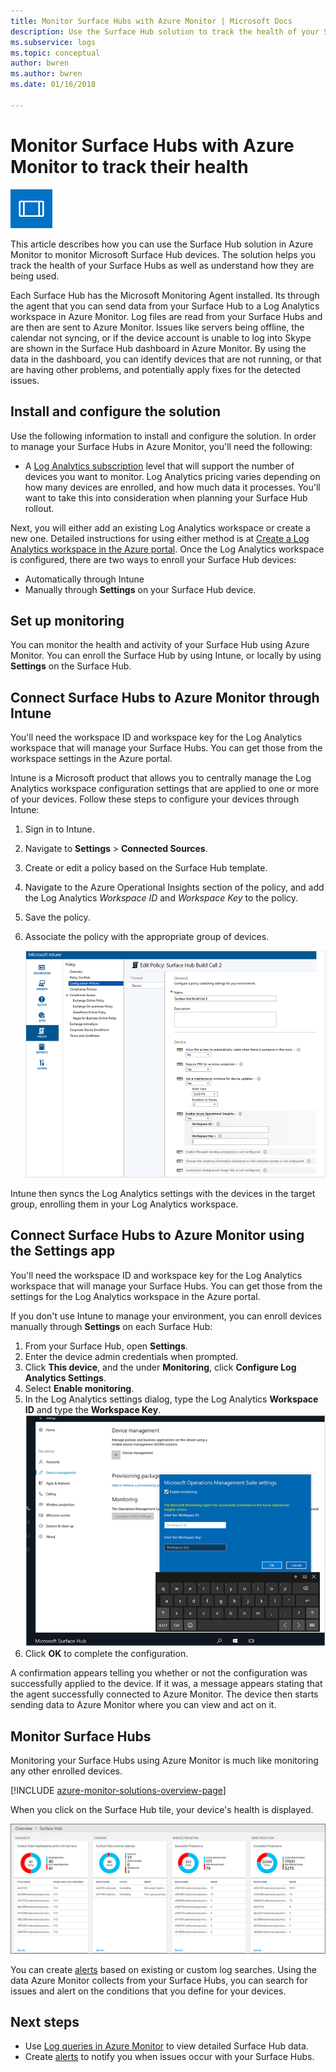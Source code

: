 ```yaml
---
title: Monitor Surface Hubs with Azure Monitor | Microsoft Docs
description: Use the Surface Hub solution to track the health of your Surface Hubs and understand how they are being used.
ms.subservice: logs
ms.topic: conceptual
author: bwren
ms.author: bwren
ms.date: 01/16/2018

---
```


# Monitor Surface Hubs with Azure Monitor to track their health

![Surface Hub symbol](./media/surface-hubs/surface-hub-symbol.png)

This article describes how you can use the Surface Hub solution in Azure Monitor to monitor Microsoft Surface Hub devices. The solution helps you track the health of your Surface Hubs as well as understand how they are being used.

Each Surface Hub has the Microsoft Monitoring Agent installed. Its through the agent that you can send data from your Surface Hub to a Log Analytics workspace in Azure Monitor. Log files are read from your Surface Hubs and are then are sent to Azure Monitor. Issues like servers being offline, the calendar not syncing, or if the device account is unable to log into Skype are shown in the Surface Hub dashboard in Azure Monitor. By using the data in the dashboard, you can identify devices that are not running, or that are having other problems, and potentially apply fixes for the detected issues.

## Install and configure the solution
Use the following information to install and configure the solution. In order to manage your Surface Hubs in Azure Monitor, you'll need the following:

* A [Log Analytics subscription](https://azure.microsoft.com/pricing/details/log-analytics/) level that will support the number of devices you want to monitor. Log Analytics pricing varies depending on how many devices are enrolled, and how much data it processes. You'll want to take this into consideration when planning your Surface Hub rollout.

Next, you will either add an existing Log Analytics workspace or create a new one. Detailed instructions for using either method is at [Create a Log Analytics workspace in the Azure portal](../logs/quick-create-workspace.md). Once the Log Analytics workspace is configured, there are two ways to enroll your Surface Hub devices:

* Automatically through Intune
* Manually through **Settings** on your Surface Hub device.

## Set up monitoring
You can monitor the health and activity of your Surface Hub using Azure Monitor. You can enroll the Surface Hub by using Intune, or locally by using **Settings** on the Surface Hub.

## Connect Surface Hubs to Azure Monitor through Intune
You'll need the workspace ID and workspace key for the Log Analytics workspace that will manage your Surface Hubs. You can get those from the workspace settings in the Azure portal.

Intune is a Microsoft product that allows you to centrally manage the Log Analytics workspace configuration settings that are applied to one or more of your devices. Follow these steps to configure your devices through Intune:

1. Sign in to Intune.
2. Navigate to **Settings** > **Connected Sources**.
3. Create or edit a policy based on the Surface Hub template.
4. Navigate to the Azure Operational Insights section of the policy, and add the Log Analytics *Workspace ID* and *Workspace Key* to the policy.
5. Save the policy.
6. Associate the policy with the appropriate group of devices.

   ![Intune policy](./media/surface-hubs/intune.png)

Intune then syncs the Log Analytics settings with the devices in the target group, enrolling them in your Log Analytics workspace.

## Connect Surface Hubs to Azure Monitor using the Settings app
You'll need the workspace ID and workspace key for the Log Analytics workspace that will manage your Surface Hubs. You can get those from the settings for the Log Analytics workspace in the Azure portal.

If you don't use Intune to manage your environment, you can enroll devices manually through **Settings** on each Surface Hub:

1. From your Surface Hub, open **Settings**.
2. Enter the device admin credentials when prompted.
3. Click **This device**, and the under **Monitoring**, click **Configure Log Analytics Settings**.
4. Select **Enable monitoring**.
5. In the Log Analytics settings dialog, type the Log Analytics **Workspace ID** and type the **Workspace Key**.  
   ![Screenshot shows the Microsoft Operations Manager Suite settings with Enable monitoring selected and text boxes for Workspace ID and Workspace Key.](./media/surface-hubs/settings.png)
6. Click **OK** to complete the configuration.

A confirmation appears telling you whether or not the configuration was successfully applied to the device. If it was, a message appears stating that the agent successfully connected to Azure Monitor. The device then starts sending data to Azure Monitor where you can view and act on it.

## Monitor Surface Hubs
Monitoring your Surface Hubs using Azure Monitor is much like monitoring any other enrolled devices.

[!INCLUDE [azure-monitor-solutions-overview-page](../../../includes/azure-monitor-solutions-overview-page.md)]

When you click on the Surface Hub tile, your device's health is displayed.

   ![Surface Hub dashboard](./media/surface-hubs/surface-hub-dashboard.png)

You can create [alerts](../platform/alerts-overview.md) based on existing or custom log searches. Using the data Azure Monitor collects from your Surface Hubs, you can search for issues and alert on the conditions that you define for your devices.

## Next steps
* Use [Log queries in Azure Monitor](../log-query/log-query-overview.md) to view detailed Surface Hub data.
* Create [alerts](../platform/alerts-overview.md) to notify you when issues occur with your Surface Hubs.
